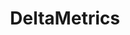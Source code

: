 ---
title: DeltaMetrics
description: Delta metric computations
featured: true
home_url: https://DeltaRCM.github.io/DeltaMetrics
site:
  git_repo_url: "https://github.com/DeltaRCM/DeltaMetrics"
---
